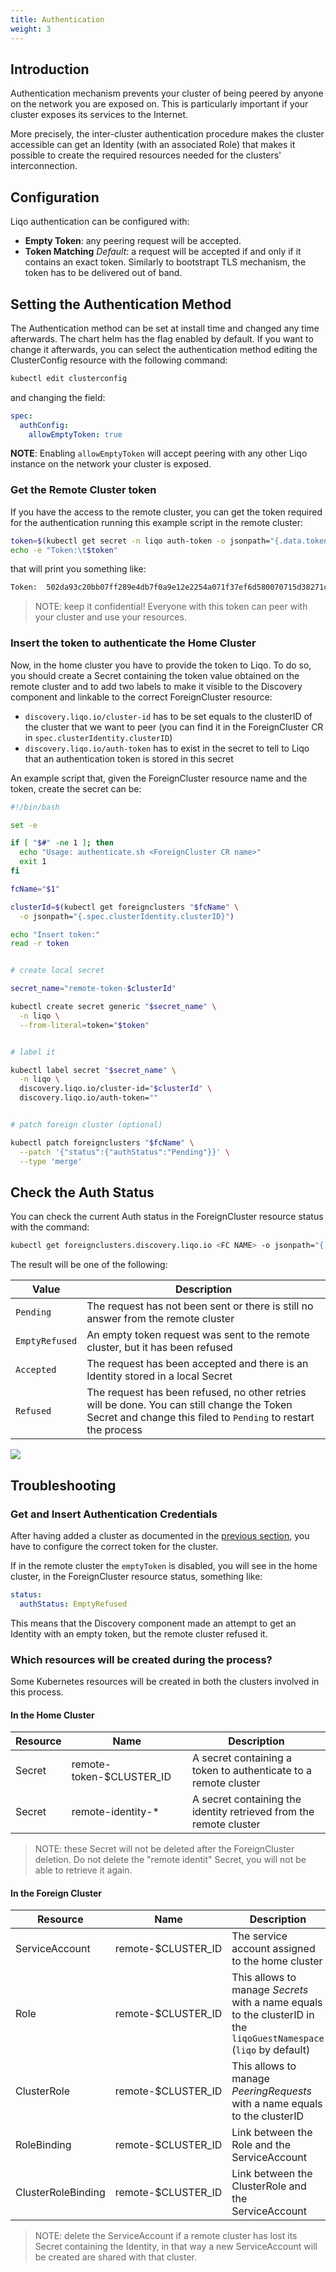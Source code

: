 ```yaml
---
title: Authentication
weight: 3
---
```


## Introduction

Authentication mechanism prevents your cluster of being peered by anyone on the network you are exposed on. This is particularly important if your cluster exposes its services to the Internet.

More precisely, the inter-cluster authentication procedure makes the cluster accessible can get an Identity (with an associated Role)
that makes it possible to create the required resources needed for the clusters' interconnection.

##  Configuration

Liqo authentication can be configured with:

* __Empty Token__: any peering request will be accepted.
* __Token Matching__ *Default*: a request will be accepted if and only if it contains an exact token. Similarly to bootstrapt TLS mechanism, the token has to be delivered out of band.

## Setting the Authentication Method

The Authentication method can be set at install time and changed any time afterwards. The chart helm has the flag enabled by default. If you want to change it afterwards, you can select the authentication method editing the ClusterConfig resource with the following command:
```bash
kubectl edit clusterconfig
```

and changing the field:
```yaml
spec:
  authConfig:
    allowEmptyToken: true
```

__NOTE__: Enabling `allowEmptyToken` will accept peering with any other Liqo instance on the network your cluster is exposed.

### Get the Remote Cluster token

If you have the access to the remote cluster, you can get the token required for the authentication running this example
script in the remote cluster:

```bash
token=$(kubectl get secret -n liqo auth-token -o jsonpath="{.data.token}" | base64 -d)
echo -e "Token:\t$token"
```

that will print you something like:
```txt
Token:	502da93c20bb07ff289e4db7f0a9e12e2254a071f37ef6d580070715d38271c2429a4cbe2610202c79062f260eb0de96a881bb3b88eb3cd5222f8238f3e9928e
```

> NOTE: keep it confidential! Everyone with this token can peer with your cluster and use your resources.

### Insert the token to authenticate the Home Cluster

Now, in the home cluster you have to provide the token to Liqo.
To do so, you should create a Secret containing the token value obtained on the remote cluster and to add two labels to make it visible to the
Discovery component and linkable to the correct ForeignCluster resource:

* `discovery.liqo.io/cluster-id` has to be set equals to the clusterID of the cluster that we want to peer (you can
  find it in the ForeignCluster CR in `spec.clusterIdentity.clusterID`)
* `discovery.liqo.io/auth-token` has to exist in the secret to tell to Liqo that an authentication token is stored in this secret

An example script that, given the ForeignCluster resource name and the token, create the secret can be:

```bash
#!/bin/bash

set -e

if [ "$#" -ne 1 ]; then
  echo "Usage: authenticate.sh <ForeignCluster CR name>"
  exit 1
fi

fcName="$1"

clusterId=$(kubectl get foreignclusters "$fcName" \
  -o jsonpath="{.spec.clusterIdentity.clusterID}")

echo "Insert token:"
read -r token


# create local secret

secret_name="remote-token-$clusterId"

kubectl create secret generic "$secret_name" \
  -n liqo \
  --from-literal=token="$token"


# label it

kubectl label secret "$secret_name" \
  -n liqo \
  discovery.liqo.io/cluster-id="$clusterId" \
  discovery.liqo.io/auth-token=""


# patch foreign cluster (optional)

kubectl patch foreignclusters "$fcName" \
  --patch '{"status":{"authStatus":"Pending"}}' \
  --type 'merge'
```

## Check the Auth Status

You can check the current Auth status in the ForeignCluster resource status with the command:

```bash
kubectl get foreignclusters.discovery.liqo.io <FC NAME> -o jsonpath="{.status.authStatus}"
```

The result will be one of the following:

| Value          | Description |
| -------------- | ----------- |
| `Pending`      | The request has not been sent or there is still no answer from the remote cluster |
| `EmptyRefused` | An empty token request was sent to the remote cluster, but it has been refused |
| `Accepted`     | The request has been accepted and there is an Identity stored in a local Secret |
| `Refused`      | The request has been refused, no other retries will be done. You can still change the Token Secret and change this filed to `Pending` to restart the process |

![](/images/auth/get_identity_flowchart_complete.png)

## Troubleshooting

### Get and Insert Authentication Credentials

After having added a cluster as documented in the [previous section](../discovery), you have to configure the correct token for the cluster.

If in the remote cluster the `emptyToken` is disabled, you will see in the home cluster, in the ForeignCluster resource
status, something like:
```yaml
status:
  authStatus: EmptyRefused
```

This means that the Discovery component made an attempt to get an Identity with an empty token, but the remote cluster
refused it.

### Which resources will be created during the process?

Some Kubernetes resources will be created in both the clusters involved in this process.

#### In the Home Cluster

| Resource | Name                     | Description |
| -------- | ------------------------ | ----------- |
| Secret   | remote-token-$CLUSTER_ID | A secret containing a token to authenticate to a remote cluster    |
| Secret   | remote-identity-*        | A secret containing the identity retrieved from the remote cluster |

> NOTE: these Secret will not be deleted after the ForeignCluster deletion. Do not delete the "remote identit" Secret,
> you will not be able to retrieve it again.

#### In the Foreign Cluster

| Resource           | Name               | Description |
| ------------------ | ------------------ | ----------- |
| ServiceAccount     | remote-$CLUSTER_ID | The service account assigned to the home cluster |
| Role               | remote-$CLUSTER_ID | This allows to manage _Secrets_ with a name equals to the clusterID in the `liqoGuestNamespace` (`liqo` by default) |
| ClusterRole        | remote-$CLUSTER_ID | This allows to manage _PeeringRequests_ with a name equals to the clusterID |
| RoleBinding        | remote-$CLUSTER_ID | Link between the Role and the ServiceAccount |
| ClusterRoleBinding | remote-$CLUSTER_ID | Link between the ClusterRole and the ServiceAccount |

> NOTE: delete the ServiceAccount if a remote cluster has lost its Secret containing the Identity, in that way a new
> ServiceAccount will be created are shared with that cluster.